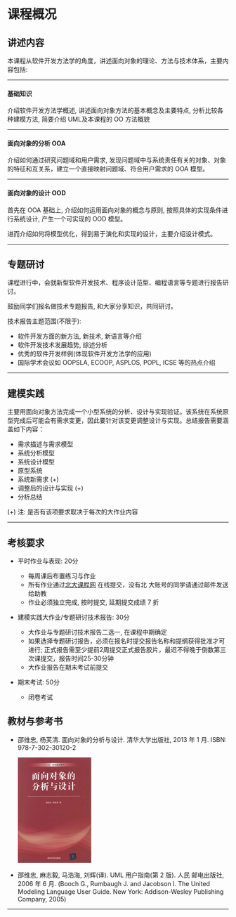 课程概况
=======

讲述内容
--------

本课程从软件开发方法学的角度，讲述面向对象的理论、方法与技术体系，主要内容包括:

----

#### 基础知识

介绍软件开发方法学概述, 讲述面向对象方法的基本概念及主要特点, 分析比较各种建模方法, 简要介绍 UML及本课程的 OO 方法概貌

----

#### 面向对象的分析 OOA 

介绍如何通过研究问题域和用户需求, 发现问题域中与系统责任有关的对象、对象的特征和互关系，建立一个直接映射问题域、符合用户需求的 OOA 模型。

----

#### 面向对象的设计 OOD 

首先在 OOA 基础上, 介绍如何运用面向对象的概念与原则, 按照具体的实现条件进行系统设计, 产生一个可实现的 OOD 模型。

进而介绍如何将模型优化，得到易于演化和实现的设计，主要介绍设计模式。

----

专题研讨
-------

课程进行中，会就新型软件开发技术、程序设计范型、编程语言等专题进行报告研讨。

鼓励同学们报名做技术专题报告, 和大家分享知识，共同研讨。

技术报告主题范围(不限于):

- 软件开发方面的新方法, 新技术, 新语言等介绍 
- 软件开发技术发展趋势, 综述分析
- 优秀的软件开发样例(体现软件开发方法学的应用)
- 国际学术会议如 OOPSLA, ECOOP, ASPLOS, POPL, ICSE 等的热点介绍

----

建模实践
-------

主要用面向对象方法完成一个小型系统的分析、设计与实现验证。该系统在系统原型完成后可能会有需求变更，因此要针对该变更调整设计与实现。总结报告需要涵盖如下内容：

- 需求描述与需求模型 
- 系统分析模型
- 系统设计模型
- 原型系统
- 系统新需求 (+)
- 调整后的设计与实现 (+)
- 分析总结

(+) 注: 是否有该项要求取决于每次的大作业内容

----


考核要求
---------

- 平时作业与表现:  20分

  * 每周课后布置练习与作业
  * 所有作业通过[北大课程网](http://course.pku.edu.cn) 在线提交，没有北
    大账号的同学请通过邮件发送给助教
  * 作业必须独立完成, 按时提交, 延期提交成绩 7 折


- 建模实践大作业/专题研讨技术报告: 30分

  * 大作业与专题研讨技术报告二选一, 在课程中期确定
  * 如果选择专题研讨报告，必须在报名时提交报告名称和提纲获得批准才可进行; 正式报告需至少提前2周提交正式报告胶片，最迟不得晚于倒数第三次课提交，报告时间25-30分钟
  * 大作业报告在期末考试前提交


- 期末考试: 50分

  * 闭卷考试

教材与参考书
-----------

- 邵维忠, 杨芙清. 面向对象的分析与设计. 清华大学出版社, 2013 年 1 月.  ISBN: 978-7-302-30120-2 

  ![邵维忠老师的《面向对象的分析与设计》](images/book.png "教材")

- 邵维忠, 麻志毅, 马浩海, 刘辉(译). UML 用户指南(第 2 版). 人民 邮电出版社, 2006 年 6 月. (Booch G., Rumbaugh J. and Jacobson I. The United Modeling Language User Guide. New York: Addison-Wesley Publishing Company, 2005)

----


